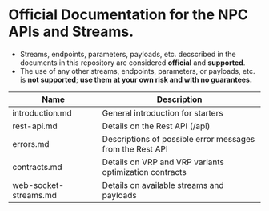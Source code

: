 # Official Documentation for the NPC APIs and Streams.
* Streams, endpoints, parameters, payloads, etc. decscribed in the documents in this repository are considered **official** and **supported**.
* The use of any other streams, endpoints, parameters, or payloads, etc. is **not supported**; **use them at your own risk and with no guarantees.**


Name | Description
------------ | ------------
introduction.md | General introduction for starters
rest-api.md | Details on the Rest API (/api)
errors.md | Descriptions of possible error messages from the Rest API
contracts.md | Details on VRP and VRP variants optimization contracts
web-socket-streams.md | Details on available streams and payloads

